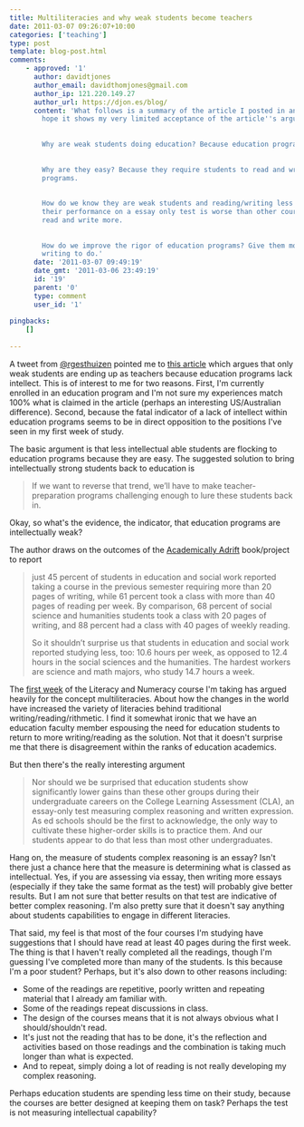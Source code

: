 ```yaml
---
title: Multiliteracies and why weak students become teachers
date: 2011-03-07 09:26:07+10:00
categories: ['teaching']
type: post
template: blog-post.html
comments:
    - approved: '1'
      author: davidtjones
      author_email: davidthomjones@gmail.com
      author_ip: 121.220.149.27
      author_url: https://djon.es/blog/
      content: 'What follows is a summary of the article I posted in another forum. I
        hope it shows my very limited acceptance of the article''s argument.
    
    
        Why are weak students doing education? Because education programs are easy.
    
    
        Why are they easy? Because they require students to read and write less than other
        programs.
    
    
        How do we know they are weak students and reading/writing less is bad? Because
        their performance on a essay only test is worse than other courses where they
        read and write more.
    
    
        How do we improve the rigor of education programs? Give them more reading and
        writing to do.'
      date: '2011-03-07 09:49:19'
      date_gmt: '2011-03-06 23:49:19'
      id: '19'
      parent: '0'
      type: comment
      user_id: '1'
    
pingbacks:
    []
    
---
```

A tweet from [@rgesthuizen](http://twitter.com/#!/rgesthuizen) pointed me to [this article](http://www.csmonitor.com/Commentary/Opinion/2011/0302/Why-the-weak-students-end-up-as-teachers-Education-programs-lack-intellect/\(page\)/2) which argues that only weak students are ending up as teachers because education programs lack intellect. This is of interest to me for two reasons. First, I'm currently enrolled in an education program and I'm not sure my experiences match 100% what is claimed in the article (perhaps an interesting US/Australian difference). Second, because the fatal indicator of a lack of intellect within education programs seems to be in direct opposition to the positions I've seen in my first week of study.

The basic argument is that less intellectual able students are flocking to education programs because they are easy. The suggested solution to bring intellectually strong students back to education is

> If we want to reverse that trend, we’ll have to make teacher-preparation programs challenging enough to lure these students back in.

Okay, so what's the evidence, the indicator, that education programs are intellectually weak?

The author draws on the outcomes of the [Academically Adrift](http://www.insidehighered.com/news/2011/01/18/study_finds_large_numbers_of_college_students_don_t_learn_much) book/project to report

> just 45 percent of students in education and social work reported taking a course in the previous semester requiring more than 20 pages of writing, while 61 percent took a class with more than 40 pages of reading per week. By comparison, 68 percent of social science and humanities students took a class with 20 pages of writing, and 88 percent had a class with 40 pages of weekly reading.
> 
> So it shouldn’t surprise us that students in education and social work reported studying less, too: 10.6 hours per week, as opposed to 12.4 hours in the social sciences and the humanities. The hardest workers are science and math majors, who study 14.7 hours a week.

The [first week](/blog2/2011/03/06/literacy-and-numeracy-week-1/) of the Literacy and Numeracy course I'm taking has argued heavily for the concept multiliteracies. About how the changes in the world have increased the variety of literacies behind traditional writing/reading/rithmetic. I find it somewhat ironic that we have an education faculty member espousing the need for education students to return to more writing/reading as the solution. Not that it doesn't surprise me that there is disagreement within the ranks of education academics.

But then there's the really interesting argument

> Nor should we be surprised that education students show significantly lower gains than these other groups during their undergraduate careers on the College Learning Assessment (CLA), an essay-only test measuring complex reasoning and written expression. As ed schools should be the first to acknowledge, the only way to cultivate these higher-order skills is to practice them. And our students appear to do that less than most other undergraduates.

Hang on, the measure of students complex reasoning is an essay? Isn't there just a chance here that the measure is determining what is classed as intellectual. Yes, if you are assessing via essay, then writing more essays (especially if they take the same format as the test) will probably give better results. But I am not sure that better results on that test are indicative of better complex reasoning. I'm also pretty sure that it doesn't say anything about students capabilities to engage in different literacies.

That said, my feel is that most of the four courses I'm studying have suggestions that I should have read at least 40 pages during the first week. The thing is that I haven't really completed all the readings, though I'm guessing I've completed more than many of the students. Is this because I'm a poor student? Perhaps, but it's also down to other reasons including:

- Some of the readings are repetitive, poorly written and repeating material that I already am familiar with.
- Some of the readings repeat discussions in class.
- The design of the courses means that it is not always obvious what I should/shouldn't read.
- It's just not the reading that has to be done, it's the reflection and activities based on those readings and the combination is taking much longer than what is expected.
- And to repeat, simply doing a lot of reading is not really developing my complex reasoning.

Perhaps education students are spending less time on their study, because the courses are better designed at keeping them on task? Perhaps the test is not measuring intellectual capability?